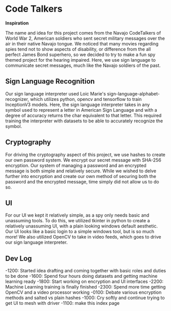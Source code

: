# Code Talkers
**Inspiration**

The name and idea for this project comes from the Navajo CodeTalkers of World War 2, American soldiers who sent secret military messages over the air in their native Navajo tongue. We noticed that many movies regarding spies tend not to show aspects of disability, or difference from the all perfect James Bond superhero, so we decided to try to make a fun spy themed project for the hearing impaired. Here, we use sign language to communicate secret messages, much like the Navajo soldiers of the past. 

## Sign Language Recognition

Our sign language interpreter used Loic Marie's sign-language-alphabet-recognizer, which utilizes python, opencv and tensorflow to train InceptionV3 models. Here, the sign language interpreter takes in any symbol used to represent a letter in American Sign Language and with a degree of accuracy returns the char equivalent to that letter. This required training the interpreter with datasets to be able to accurately recognize the symbol.

## Cryptography

For driving the cryptography aspect of this project, we use hashes to create our own password system. We encrypt our secret message with SHA-256 encryption. Our system of managing a password and an encrypted message is both simple and relatively secure. While we wished to delve further into encryption and create our own method of securing both the password and the encrypted message, time simply did not allow us to do so.

## UI

For our UI we kept it relatively simple, as a spy only needs basic and unassuming tools. To do this, we utilized tkinter in python to create a relatively unassuming UI, with a plain looking windows default aesthetic. Our UI looks like a basic login to a simple windows tool, but is so much more! We also utilized OpenCV to take in video feeds, which goes to drive our sign language interpreter. 

## Dev Log

-1200: Started idea drafting and coming together with basic roles and duties to be done
-1600: Spend four hours doing datasets and getting machine learning ready
-1800: Start working on encryption and UI interfaces
-2200: Machine Learning training is finally finished
-2300: Spend more time getting OpenCV and a video processor working
-0100: Debate various encryption methods and salted vs plain hashes
-1000: Cry softly and continue trying to get UI to mesh with driver
-1100: make this index page
